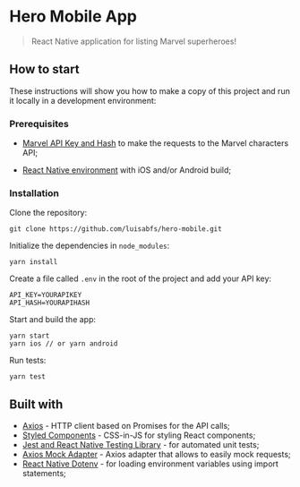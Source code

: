 # Hero Mobile App
> React Native application for listing Marvel superheroes!

## How to start

These instructions will show you how to make a copy of this project and run it locally in a development environment:

### Prerequisites

- [Marvel API Key and Hash](https://developer.marvel.com/documentation/authorization) to make the requests to the Marvel characters API;

- [React Native environment](https://reactnative.dev/docs/getting-started) with iOS and/or Android build;

### Installation

Clone the repository:

```
git clone https://github.com/luisabfs/hero-mobile.git
```

Initialize the dependencies in `node_modules`:

```
yarn install
```

Create a file called `.env` in the root of the project and add your API key:

```env
API_KEY=YOURAPIKEY
API_HASH=YOURAPIHASH
```

Start and build the app:

```
yarn start
yarn ios // or yarn android
```

Run tests:
```
yarn test
```

## Built with

* [Axios](https://github.com/axios/axios) - HTTP client based on Promises for the API calls;
* [Styled Components](https://github.com/styled-components/styled-components) - CSS-in-JS for styling React components;
* [Jest and React Native Testing Library](https://github.com/callstack/react-native-testing-library) - for automated unit tests;
* [Axios Mock Adapter](https://github.com/ctimmerm/axios-mock-adapter) - Axios adapter that allows to easily mock requests;
* [React Native Dotenv](https://github.com/goatandsheep/react-native-dotenv) - for loading environment variables using import statements;
